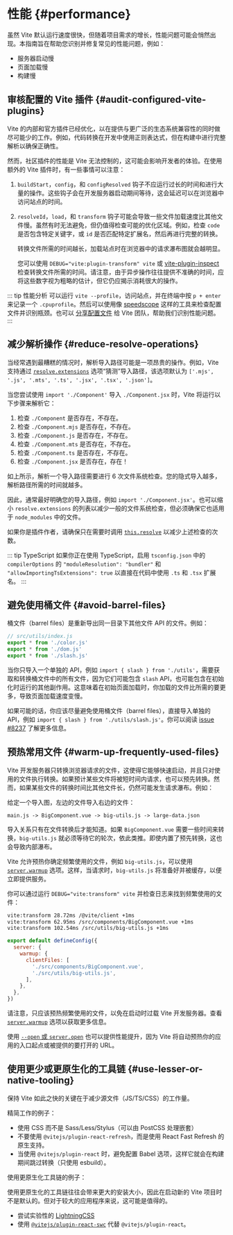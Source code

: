 # 性能 {#performance}

虽然 Vite 默认运行速度很快，但随着项目需求的增长，性能问题可能会悄然出现。本指南旨在帮助您识别并修复常见的性能问题，例如：

- 服务器启动慢
- 页面加载慢
- 构建慢

## 审核配置的 Vite 插件 {#audit-configured-vite-plugins}

Vite 的内部和官方插件已经优化，以在提供与更广泛的生态系统兼容性的同时做尽可能少的工作。例如，代码转换在开发中使用正则表达式，但在构建中进行完整解析以确保正确性。

然而，社区插件的性能是 Vite 无法控制的，这可能会影响开发者的体验。在使用额外的 Vite 插件时，有一些事情可以注意：

1. `buildStart`，`config`，和 `configResolved` 钩子不应运行过长的时间和进行大量的操作。这些钩子会在开发服务器启动期间等待，这会延迟可以在浏览器中访问站点的时间。

2. `resolveId`，`load`，和 `transform` 钩子可能会导致一些文件加载速度比其他文件慢。虽然有时无法避免，但仍值得检查可能的优化区域。例如，检查 `code` 是否包含特定关键字，或 `id` 是否匹配特定扩展名，然后再进行完整的转换。

   转换文件所需的时间越长，加载站点时在浏览器中的请求瀑布图就会越明显。

   您可以使用 `DEBUG="vite:plugin-transform" vite` 或 [vite-plugin-inspect](https://github.com/antfu/vite-plugin-inspect) 检查转换文件所需的时间。请注意，由于异步操作往往提供不准确的时间，应将这些数字视为粗略的估计，但它仍应揭示消耗很大的操作。

::: tip 性能分析
可以运行 `vite --profile`，访问站点，并在终端中按 `p + enter` 来记录一个 `.cpuprofile`。然后可以使用像 [speedscope](https://www.speedscope.app) 这样的工具来检查配置文件并识别瓶颈。也可以 [分享配置文件](https://chat.vitejs.dev) 给 Vite 团队，帮助我们识别性能问题。
:::

## 减少解析操作 {#reduce-resolve-operations}

当经常遇到最糟糕的情况时，解析导入路径可能是一项昂贵的操作。例如，Vite 支持通过 [`resolve.extensions`](/config/shared-options.md#resolve-extensions) 选项“猜测”导入路径，该选项默认为 `['.mjs', '.js', '.mts', '.ts', '.jsx', '.tsx', '.json']`。

当您尝试使用 `import './Component'` 导入 `./Component.jsx` 时，Vite 将运行以下步骤来解析它：

1. 检查 `./Component` 是否存在，不存在。
2. 检查 `./Component.mjs` 是否存在，不存在。
3. 检查 `./Component.js` 是否存在，不存在。
4. 检查 `./Component.mts` 是否存在，不存在。
5. 检查 `./Component.ts` 是否存在，不存在。
6. 检查 `./Component.jsx` 是否存在，存在！

如上所示，解析一个导入路径需要进行 6 次文件系统检查。您的隐式导入越多，解析路径所需的时间就越多。

因此，通常最好明确您的导入路径，例如 `import './Component.jsx'`。也可以缩小 `resolve.extensions` 的列表以减少一般的文件系统检查，但必须确保它也适用于 `node_modules` 中的文件。

如果你是插件作者，请确保只在需要时调用 [`this.resolve`](https://rollupjs.org/plugin-development/#this-resolve) 以减少上述检查的次数。

::: tip TypeScript
如果你正在使用 TypeScript，启用 `tsconfig.json` 中的 `compilerOptions` 的 `"moduleResolution": "bundler"` 和 `"allowImportingTsExtensions": true` 以直接在代码中使用 `.ts` 和 `.tsx` 扩展名。
:::

## 避免使用桶文件 {#avoid-barrel-files}

桶文件（barrel files）是重新导出同一目录下其他文件 API 的文件。例如：

```js
// src/utils/index.js
export * from './color.js'
export * from './dom.js'
export * from './slash.js'
```

当你只导入一个单独的 API，例如 `import { slash } from './utils'`，需要获取和转换桶文件中的所有文件，因为它们可能包含 `slash` API，也可能包含在初始化时运行的其他副作用。这意味着在初始页面加载时，你加载的文件比所需的要更多，导致页面加载速度变慢。

如果可能的话，你应该尽量避免使用桶文件（barrel files），直接导入单独的 API，例如 `import { slash } from './utils/slash.js'`。你可以阅读 [issue #8237](https://github.com/vitejs/vite/issues/8237) 了解更多信息。

## 预热常用文件 {#warm-up-frequently-used-files}

Vite 开发服务器只转换浏览器请求的文件，这使得它能够快速启动，并且只对使用的文件执行转换。如果预计某些文件将被短时间内请求，也可以预先转换。然而，如果某些文件的转换时间比其他文件长，仍然可能发生请求瀑布。例如：

给定一个导入图，左边的文件导入右边的文件：

```
main.js -> BigComponent.vue -> big-utils.js -> large-data.json
```

导入关系只有在文件转换后才能知道。如果 `BigComponent.vue` 需要一些时间来转换，`big-utils.js` 就必须等待它的轮次，依此类推。即使内置了预先转换，这也会导致内部瀑布。

Vite 允许预热你确定频繁使用的文件，例如 `big-utils.js`，可以使用 [`server.warmup`](/config/server-options.md#server-warmup) 选项。这样，当请求时，`big-utils.js` 将准备好并被缓存，以便立即提供服务。

你可以通过运行 `DEBUG="vite:transform" vite` 并检查日志来找到频繁使用的文件：

```bash
vite:transform 28.72ms /@vite/client +1ms
vite:transform 62.95ms /src/components/BigComponent.vue +1ms
vite:transform 102.54ms /src/utils/big-utils.js +1ms
```

```js
export default defineConfig({
  server: {
    warmup: {
      clientFiles: [
        './src/components/BigComponent.vue',
        './src/utils/big-utils.js',
      ],
    },
  },
})
```

请注意，只应该预热频繁使用的文件，以免在启动时过载 Vite 开发服务器。查看 [`server.warmup`](/config/server-options.md#server-warmup) 选项以获取更多信息。

使用 [`--open` 或 `server.open`](/config/server-options.html#server-open) 也可以提供性能提升，因为 Vite 将自动预热你的应用的入口起点或被提供的要打开的 URL。

## 使用更少或更原生化的工具链 {#use-lesser-or-native-tooling}

保持 Vite 如此之快的关键在于减少源文件（JS/TS/CSS）的工作量。

精简工作的例子：

- 使用 CSS 而不是 Sass/Less/Stylus（可以由 PostCSS 处理嵌套）
- 不要使用 `@vitejs/plugin-react-refresh`，而是使用 React Fast Refresh 的原生支持。
- 当使用 `@vitejs/plugin-react` 时，避免配置 Babel 选项，这样它就会在构建期间跳过转换（只使用 esbuild）。

使用更原生化工具链的例子：

使用更原生化的工具链往往会带来更大的安装大小，因此在启动新的 Vite 项目时不是默认的。但对于较大的应用程序来说，这可能是值得的。

- 尝试实验性的 [LightningCSS](https://github.com/vitejs/vite/discussions/13835)
- 使用 [`@vitejs/plugin-react-swc`](https://github.com/vitejs/vite-plugin-react-swc) 代替 `@vitejs/plugin-react`。

